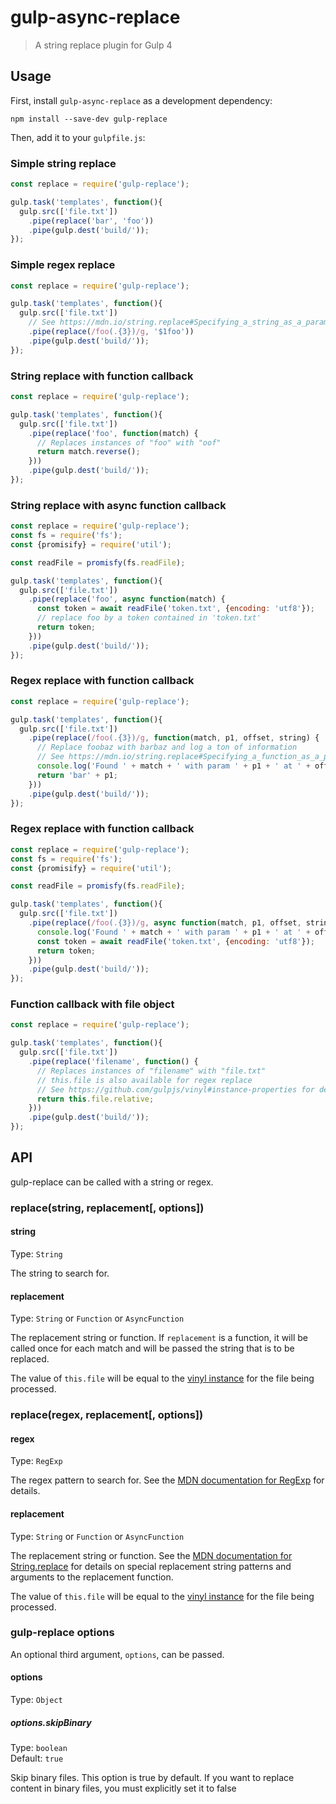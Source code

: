 # gulp-async-replace
> A string replace plugin for Gulp 4

## Usage

First, install `gulp-async-replace` as a development dependency:

```shell
npm install --save-dev gulp-replace
```

Then, add it to your `gulpfile.js`:

### Simple string replace
```javascript
const replace = require('gulp-replace');

gulp.task('templates', function(){
  gulp.src(['file.txt'])
    .pipe(replace('bar', 'foo'))
    .pipe(gulp.dest('build/'));
});
```

### Simple regex replace
```javascript
const replace = require('gulp-replace');

gulp.task('templates', function(){
  gulp.src(['file.txt'])
    // See https://mdn.io/string.replace#Specifying_a_string_as_a_parameter
    .pipe(replace(/foo(.{3})/g, '$1foo'))
    .pipe(gulp.dest('build/'));
});
```

### String replace with function callback
```javascript
const replace = require('gulp-replace');

gulp.task('templates', function(){
  gulp.src(['file.txt'])
    .pipe(replace('foo', function(match) {
      // Replaces instances of "foo" with "oof"
      return match.reverse();
    }))
    .pipe(gulp.dest('build/'));
});
```

### String replace with async function callback
```javascript
const replace = require('gulp-replace');
const fs = require('fs');
const {promisify} = require('util');

const readFile = promisfy(fs.readFile);

gulp.task('templates', function(){
  gulp.src(['file.txt'])
    .pipe(replace('foo', async function(match) {
      const token = await readFile('token.txt', {encoding: 'utf8'});
      // replace foo by a token contained in 'token.txt'
      return token;
    }))
    .pipe(gulp.dest('build/'));
});
```

### Regex replace with function callback
```javascript
const replace = require('gulp-replace');

gulp.task('templates', function(){
  gulp.src(['file.txt'])
    .pipe(replace(/foo(.{3})/g, function(match, p1, offset, string) {
      // Replace foobaz with barbaz and log a ton of information
      // See https://mdn.io/string.replace#Specifying_a_function_as_a_parameter
      console.log('Found ' + match + ' with param ' + p1 + ' at ' + offset + ' inside of ' + string);
      return 'bar' + p1;
    }))
    .pipe(gulp.dest('build/'));
});
```

### Regex replace with function callback
```javascript
const replace = require('gulp-replace');
const fs = require('fs');
const {promisify} = require('util');

const readFile = promisfy(fs.readFile);

gulp.task('templates', function(){
  gulp.src(['file.txt'])
    .pipe(replace(/foo(.{3})/g, async function(match, p1, offset, string) {
      console.log('Found ' + match + ' with param ' + p1 + ' at ' + offset + ' inside of ' + string);
      const token = await readFile('token.txt', {encoding: 'utf8'});
      return token;
    }))
    .pipe(gulp.dest('build/'));
});
```

### Function callback with file object
```javascript
const replace = require('gulp-replace');

gulp.task('templates', function(){
  gulp.src(['file.txt'])
    .pipe(replace('filename', function() {
      // Replaces instances of "filename" with "file.txt"
      // this.file is also available for regex replace
      // See https://github.com/gulpjs/vinyl#instance-properties for details on available properties
      return this.file.relative;
    }))
    .pipe(gulp.dest('build/'));
});
```


## API

gulp-replace can be called with a string or regex.

### replace(string, replacement[, options])

#### string
Type: `String`

The string to search for.

#### replacement
Type: `String` or `Function` or `AsyncFunction`

The replacement string or function. If `replacement` is a function, it will be called once for each match and will be passed the string that is to be replaced.

The value of `this.file` will be equal to the [vinyl instance](https://github.com/gulpjs/vinyl#instance-properties) for the file being processed.

### replace(regex, replacement[, options])

#### regex
Type: `RegExp`

The regex pattern to search for. See the [MDN documentation for RegExp] for details.

#### replacement
Type: `String` or `Function` or `AsyncFunction`

The replacement string or function. See the [MDN documentation for String.replace] for details on special replacement string patterns and arguments to the replacement function.

The value of `this.file` will be equal to the [vinyl instance](https://github.com/gulpjs/vinyl#instance-properties) for the file being processed.

### gulp-replace options

An optional third argument, `options`, can be passed.

#### options
Type: `Object`

##### options.skipBinary
Type: `boolean`  
Default: `true`

Skip binary files. This option is true by default. If you want to replace content in binary files, you must explicitly set it to false


[MDN documentation for RegExp]: https://developer.mozilla.org/en-US/docs/Web/JavaScript/Reference/Global_Objects/RegExp
[MDN documentation for String.replace]: https://developer.mozilla.org/en-US/docs/Web/JavaScript/Reference/Global_Objects/String/replace#Specifying_a_string_as_a_parameter

